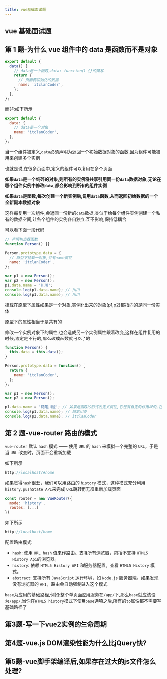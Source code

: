 ```yaml
---
title: vue基础面试题
---
```


## vue 基础面试题

<TOC />

## 第 1 题-为什么 vue 组件中的 data 是函数而不是对象

```js
export default {
  data() {
    // data是一个函数,data: function() {}的简写
    return {
      // 页面要初始化的数据
      name: 'itclanCoder',
    };
  },
};
```

而非:如下所示

```js
export default {
  data: {
    // data是一个对象
    name: 'itclanCoder',
  },
};
```

当一个组件被定义,`data`必须声明为返回一个初始数据对象的函数,因为组件可能被用来创建多个实例

也就是说,在很多页面中,定义的组件可以复用在多个页面

**如果`data`是一个纯碎的对象,则所有的实例将共享引用同一份`data`数据对象,无论在哪个组件实例中修改`data`,都会影响到所有的组件实例**

**如果`data`是函数,每次创建一个新实例后,调用`data`函数,从而返回初始数据的一个全新副本数据对象**

这样每复用一次组件,会返回一份新的`data`数据,类似于给每个组件实例创建一个私有的数据空间,让各个组件的实例各自独立,互不影响,保持低耦合

可以看下面一段代码

```js
// 声明构造器函数
function Person() {}

Person.prototype.data = {
  // 原型下挂载一对象,并有name属性
  name: 'itclanCoder',
};

var p1 = new Person();
var p2 = new Person();
p1.data.name = '川川';
console.log(p1.data.name); // 川川
console.log(p1.data.name); // 川川
```

挂载在原型下属性如果是一个对象,实例化出来的对象(p1,p2)都指向的是同一份实体

原型下的属性相当于是共有的

修改一个实例对象下的属性,也会造成另一个实例属性跟着改变,这样在组件复用的时候,肯定是不行的,那么改成函数就可以了的

```js
function Person() {
  this.data = this.data();
}

Person.prototype.data = function() {
  return {
    name: 'itclanCoder',
  };
};

var p1 = new Person();
var p2 = new Person();

p1.data.name = '随笔川迹'; // 如果是函数的形式去定义属性,它是有自定的作用域的,在修改的时候不会影响到别人
console.log(p1.data.name); // 随笔川迹
console.log(p2.data.name); // itclanCoder
```

## 第 2 题-vue-router 路由的模式

`vue-router` 默认 `hash` 模式 —— 使用 `URL` 的 `hash` 来模拟一个完整的 `URL`，于是当 `URL` 改变时，页面不会重新加载

如下所示

```js
http://localhost/#home
```

如果觉得`hash`很丑，我们可以用路由的 `history` 模式，这种模式充分利用 `history.pushState API`来完成 `URL`跳转而无须重新加载页面

```js
const router = new VueRouter({
  mode: 'history',
  routes: [...]
})
```

如下所示

```js
http://localhost/home
```

配置路由模式:

- `hash`: 使用 `URL hash` 值来作路由。支持所有浏览器，包括不支持 `HTML5 History Api`的浏览器。
- `history`: 依赖 `HTML5 History API` 和服务器配置。查看 `HTML5 History` 模式。
- `abstract`: 支持所有 `JavaScript` 运行环境，如 `Node.js` 服务器端。如果发现没有浏览器的 `API`，路由会自动强制进入这个模式

`base`为应用的基础路径,例如:整个单页面应用服务在`/app/`下,那么`base`就应该设为`/app/`,当你在`HTML5 history`模式下使用`base`选项之后,所有的`to`属性都不需要写基础路径了

## 第3题-写一下vue2实例的生命周期


## 第4题-vue.js DOM渲染性能为什么比jQuery快?

## 第5题-vue脚手架编译后,如果存在过大的js文件怎么处理?
